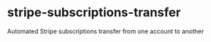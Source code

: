 # stripe-subscriptions-transfer
Automated Stripe subscriptions transfer from one account to another
